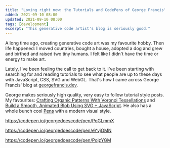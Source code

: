 ```yaml
---
title: "Loving right now: the Tutorials and CodePens of George Francis"
added: 2021-09-10 08:00
updated: 2021-09-10 08:00
tags: [development]
excerpt: "This generative code artist's blog is seriously good."
---
```


A long time ago, creating generative code art was my favourite hobby. Then life happened: I moved countries, bought a house, adopted a dog and grew and birthed and raised two tiny humans. I felt like I didn't have the time or energy to make art.

Lately, I've been feeling the call to get back to it. I've been starting with searching for and reading tutorials to see what people are up to these days with JavaScript, CSS, SVG and WebGL. That's how I came across George Francis' blog at [georgefrancis.dev](https://georgefrancis.dev).

George makes seriously high quality, very easy to follow tutorial style posts. My favourites: [Crafting Organic Patterns With Voronoi Tessellations](https://georgefrancis.dev/writing/crafting-organic-patterns-with-voronoi-tessellations/) and [Build a Smooth, Animated Blob Using SVG + JavaScript](https://georgefrancis.dev/writing/build-a-smooth-animated-blob-with-svg-and-js/). He also has a whole bunch cool [Pens](https://codepen.io/georgedoescode) with a modern visual style.

https://codepen.io/georgedoescode/pen/PoGLmmX

https://codepen.io/georgedoescode/pen/eYvjOMN

https://codepen.io/georgedoescode/pen/PojzYGM

